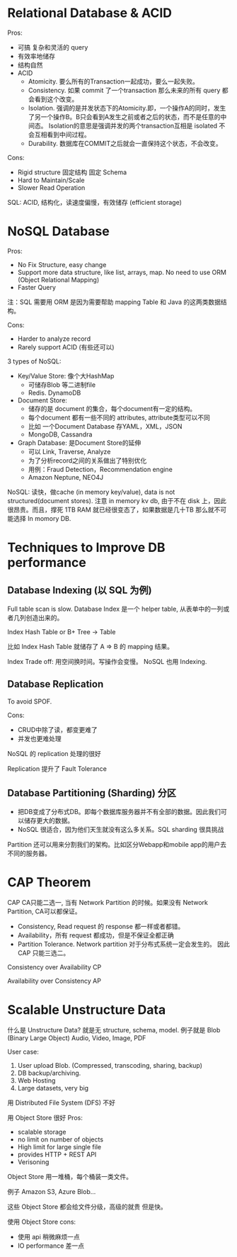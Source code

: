 
# Relational Database & ACID

Pros: 
- 可搞 复杂和灵活的 query
- 有效率地储存
- 结构自然
- ACID
    - Atomicity. 要么所有的Transaction一起成功，要么一起失败。
    - Consistency. 如果 commit 了一个transaction 那么未来的所有 query 都会看到这个改变。
    - Isolation. 强调的是并发状态下的Atomicity.即，一个操作A的同时，发生了另一个操作B。B只会看到A发生之前或者之后的状态，而不是任意的中间态。
    Isolation的意思是强调并发的两个transaction互相是 isolated 不会互相看到中间过程。
    - Durability. 数据库在COMMIT之后就会一直保持这个状态，不会改变。

Cons:
- Rigid structure 固定结构 固定 Schema
- Hard to Maintain/Scale
- Slower Read Operation


SQL: ACID, 结构化，读速度偏慢，有效储存 (efficient storage)


# NoSQL Database



Pros:
- No Fix Structure, easy change
- Support more data structure, like list, arrays, map. No need to use ORM (Object Relational Mapping)
- Faster Query

注：SQL 需要用 ORM 是因为需要帮助 mapping Table 和 Java 的这两类数据结构。

Cons: 
- Harder to analyze record
- Rarely support ACID (有些还可以)

3 types of NoSQL:

- Key/Value Store: 像个大HashMap
    - 可储存Blob 等二进制file
    - Redis. DynamoDB
- Document Store: 
    - 储存的是 document 的集合，每个document有一定的结构。
    - 每个document 都有一些不同的 attributes, attribute类型可以不同
    - 比如 一个Document Database 存YAML，XML，JSON
    - MongoDB, Cassandra
- Graph Database: 是Document Store的延伸
    - 可以 Link, Traverse, Analyze
    - 为了分析record之间的关系做出了特别优化
    - 用例：Fraud Detection，Recommendation engine
    - Amazon Neptune, NEO4J

NoSQL: 读快，做cache (in memory key/value), data is not structured(document stores).
注意 in memory kv db, 由于不在 disk 上，因此很昂贵。而且，撑死 1TB RAM 就已经很变态了，如果数据是几十TB 那么就不可能选择 In momory DB.





# Techniques to Improve DB performance

## Database Indexing (以 SQL 为例)
Full table scan is slow. 
Database Index 是一个 helper table, 从表单中的一列或者几列创造出来的。

Index Hash Table or B+ Tree -> Table

比如 Index Hash Table 就储存了 A => B 的 mapping 结果。


Index Trade off: 用空间换时间。写操作会变慢。
NoSQL 也用 Indexing.

## Database Replication 
To avoid SPOF. 

Cons:
- CRUD中除了读，都变更难了
- 并发也更难处理

NoSQL 的 replication 处理的很好

Replication 提升了 Fault Tolerance

## Database Partitioning (Sharding) 分区
- 把DB变成了分布式DB。即每个数据库服务器并不有全部的数据。因此我们可以储存更大的数据。
- NoSQL 很适合，因为他们天生就没有这么多关系。SQL sharding 很具挑战

Partition 还可以用来分割我们的架构。比如区分Webapp和mobile app的用户去不同的服务器。


# CAP Theorem
CAP CA只能二选一, 当有 Network Partition 的时候。如果没有 Network Partition, CA可以都保证。
- Consistency, Read request 的 response 都一样或者都错。
- Availability，所有 request 都成功，但是不保证全都正确
- Partition Tolerance. Network partition 对于分布式系统一定会发生的。
因此 CAP 只能三选二。

Consistency over Availability CP

Availability over Consistency AP


# Scalable Unstructure Data

什么是 Unstructure Data? 就是无 structure, schema, model. 
例子就是 Blob (Binary Large Object) Audio, Video, Image, PDF

User case:
1. User upload Blob. (Compressed, transcoding, sharing, backup)
2. DB backup/archiving. 
3. Web Hosting
4. Large datasets, very big

用 Distributed File System (DFS) 不好

用 Object Store 很好 
Pros:
- scalable storage 
- no limit on number of objects
- High limit for large single file
- provides HTTP + REST API
- Verisoning

Object Store 用一堆桶，每个桶装一类文件。

例子 Amazon S3, Azure Blob... 

这些 Object Store 都会给文件分级，高级的就贵 但是快。

使用 Object Store cons: 
- 使用 api 稍微麻烦一点
- IO performance 差一点


